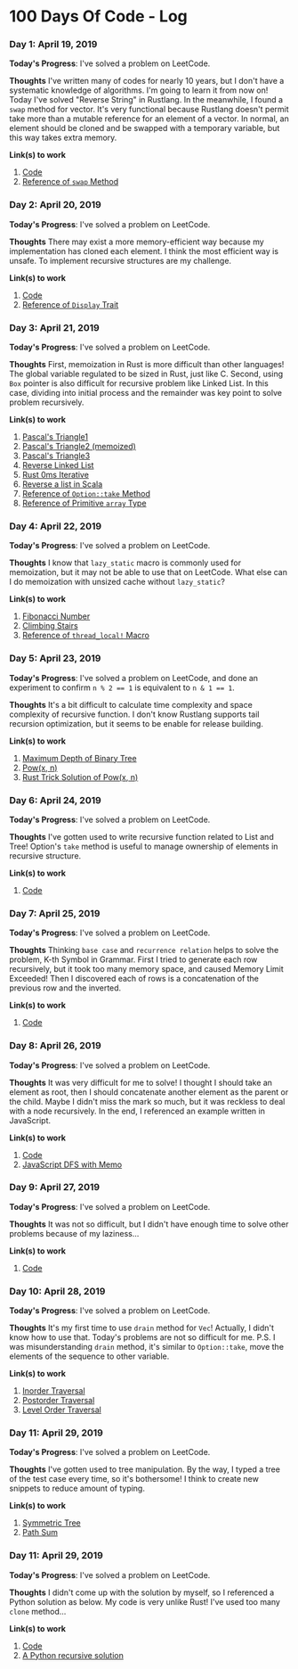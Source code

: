 # 100 Days Of Code - Log

### Day 1: April 19, 2019

**Today's Progress**: I've solved a problem on LeetCode.

**Thoughts** I've written many of codes for nearly 10 years, but I don't have a systematic knowledge of algorithms. I'm going to learn it from now on! Today I've solved "Reverse String" in Rustlang. In the meanwhile, I found a `swap` method for vector. It's very functional because Rustlang doesn't permit take more than a mutable reference for an element of a vector.  In normal, an element should be cloned and be swapped with a temporary variable, but this way takes extra memory.

**Link(s) to work**
1. [Code](https://github.com/tamamu/100-days-of-code/commit/9cc8d4f6ab1c4372a1c5044b704b1f80f12e2eca)
2. [Reference of `swap` Method](https://doc.rust-lang.org/std/vec/struct.Vec.html#method.swap)


### Day 2: April 20, 2019

**Today's Progress**: I've solved a problem on LeetCode.

**Thoughts** There may exist a more memory-efficient way because my implementation has cloned each element. I think the most efficient way is unsafe. To implement recursive structures are my challenge.

**Link(s) to work**
1. [Code](https://github.com/tamamu/100-days-of-code/commit/3a4868867eecf60355230ca337979bbef3a68c0c)
2. [Reference of `Display` Trait](https://doc.rust-lang.org/std/fmt/trait.Display.html)


### Day 3: April 21, 2019

**Today's Progress**: I've solved a problem on LeetCode.

**Thoughts** First, memoization in Rust is more difficult than other languages! The global variable regulated to be sized in Rust, just like C. Second, using `Box` pointer is also difficult for recursive problem like Linked List. In this case, dividing into initial process and the remainder was key point to solve problem recursively.

**Link(s) to work**
1. [Pascal's Triangle1](https://github.com/tamamu/100-days-of-code/commit/40e249cc5b855841c6f0a2d6262a2ac012445131)
2. [Pascal's Triangle2 (memoized)](https://github.com/tamamu/100-days-of-code/commit/e75df4b6a89270087200846c273fde1efce54493)
3. [Pascal's Triangle3](https://github.com/tamamu/100-days-of-code/commit/d86e3a9b2ebf7f739d864f0f369374e894f1be82)
4. [Reverse Linked List](https://github.com/tamamu/100-days-of-code/commit/d818f60e17fb77e2caf10a4cd1882c448dac6c43)
5. [Rust 0ms Iterative](https://leetcode.com/explore/learn/card/recursion-i/251/scenario-i-recurrence-relation/2378/discuss/225512/Rust-0ms-Iterative)
6. [Reverse a list in Scala](http://www.thedigitalcatonline.com/blog/2015/04/07/99-scala-problems-05-reverse/#the-recursive-solution)
7. [Reference of `Option::take` Method](https://doc.rust-lang.org/std/option/enum.Option.html#method.take)
8. [Reference of Primitive `array` Type](https://doc.rust-lang.org/std/primitive.array.html)


### Day 4: April 22, 2019

**Today's Progress**: I've solved a problem on LeetCode.

**Thoughts** I know that `lazy_static` macro is commonly used for memoization, but it may not be able to use that on LeetCode. What else can I do memoization with unsized cache without `lazy_static`?

**Link(s) to work**
1. [Fibonacci Number](https://github.com/tamamu/100-days-of-code/commit/81cf70ff2aa5901227d7499e57c6222d1a5e5bb2)
2. [Climbing Stairs](https://github.com/tamamu/100-days-of-code/commit/19d9f3c0c45b13c44d6b1cbd841f86b705e26773)
3. [Reference of `thread_local!` Macro](https://doc.rust-lang.org/std/thread/struct.LocalKey.html)


### Day 5: April 23, 2019

**Today's Progress**: I've solved a problem on LeetCode, and done an experiment to confirm `n % 2 == 1` is equivalent to `n & 1 == 1`.

**Thoughts** It's a bit difficult to calculate time complexity and space complexity of recursive function. I don't know Rustlang supports tail recursion optimization, but it seems to be enable for release building.

**Link(s) to work**
1. [Maximum Depth of Binary Tree](https://github.com/tamamu/100-days-of-code/commit/2f32dbfd1f1ca1edd180d9ae60d987f05a9be670)
2. [Pow(x, n)](https://github.com/tamamu/100-days-of-code/commit/74f47c0acd964287679c961b6002db2dc010ddf9)
3. [Rust Trick Solution of Pow(x, n)](https://leetcode.com/explore/learn/card/recursion-i/256/complexity-analysis/2380/discuss/243952/Rust-Tricky-Solution)


### Day 6: April 24, 2019

**Today's Progress**: I've solved a problem on LeetCode.

**Thoughts** I've gotten used to write recursive function related to List and Tree! Option's `take` method is useful to manage ownership of elements in recursive structure.

**Link(s) to work**
1. [Code](https://github.com/tamamu/100-days-of-code/commit/24fc255fccc861ecc2f70a86cba0098467bc9874)


### Day 7: April 25, 2019

**Today's Progress**: I've solved a problem on LeetCode.

**Thoughts** Thinking `base case` and `recurrence relation` helps to solve the problem, K-th Symbol in Grammar. First I tried to generate each row recursively, but it took too many memory space, and caused Memory Limit Exceeded! Then I discovered each of rows is a concatenation of the previous row and the inverted.

**Link(s) to work**
1. [Code](https://github.com/tamamu/100-days-of-code/commit/eca2247dd18e1ce3db74c0fcad956255e4a748f1)


### Day 8: April 26, 2019

**Today's Progress**: I've solved a problem on LeetCode.

**Thoughts** It was very difficult for me to solve! I thought I should take an element as root, then I should concatenate another element as the parent or the child. Maybe I didn't miss the mark so much, but it was reckless to deal with a node recursively. In the end, I referenced an example written in JavaScript.

**Link(s) to work**
1. [Code](https://github.com/tamamu/100-days-of-code/commit/939bfb256a7517ae88d24e91d922634fba7701d2)
2. [JavaScript DFS with Memo](https://leetcode.com/explore/learn/card/recursion-i/253/conclusion/2384/discuss/151394/JavaScript-DFS-with-Memo)


### Day 9: April 27, 2019

**Today's Progress**: I've solved a problem on LeetCode.

**Thoughts** It was not so difficult, but I didn't have enough time to solve other problems because of my laziness...

**Link(s) to work**
1. [Code](https://github.com/tamamu/100-days-of-code/commit/9fcbc3ec9a2e51deff9e72f4696689ea9e84e127)


### Day 10: April 28, 2019

**Today's Progress**: I've solved a problem on LeetCode.

**Thoughts** It's my first time to use `drain` method for `Vec`! Actually, I didn't know how to use that. Today's problems are not so difficult for me. P.S. I was misunderstanding `drain` method, it's similar to `Option::take`, move the elements of the sequence to other variable.

**Link(s) to work**
1. [Inorder Traversal](https://github.com/tamamu/100-days-of-code/commit/48eddc8fee3fef0254daf6b3618029a02779d276)
1. [Postorder Traversal](https://github.com/tamamu/100-days-of-code/commit/33015ab11d2b26873c782c6b5dc2f6605febc17d)
1. [Level Order Traversal](https://github.com/tamamu/100-days-of-code/commit/ef0146db0f0b43eec38e48b37c002093c09e5fd8)


### Day 11: April 29, 2019

**Today's Progress**: I've solved a problem on LeetCode.

**Thoughts** I've gotten used to tree manipulation. By the way, I typed a tree of the test case every time, so it's bothersome! I think to create new snippets to reduce amount of typing.

**Link(s) to work**
1. [Symmetric Tree](https://github.com/tamamu/100-days-of-code/commit/4f37f2dd918e350b76b3b4565d18810dbbcf07cc)
1. [Path Sum](https://github.com/tamamu/100-days-of-code/commit/4f95672cf6b30dab14fa8d474e7694f3ef799446)


### Day 11: April 29, 2019

**Today's Progress**: I've solved a problem on LeetCode.

**Thoughts** I didn't come up with the solution by myself, so I referenced a Python solution as below. My code is very unlike Rust! I've used too many `clone` method...

**Link(s) to work**
1. [Code](https://github.com/tamamu/100-days-of-code/commit/7c2e18e9d764794ec7ccfbf038be936b75e6efb2)
1. [A Python recursive solution](https://leetcode.com/explore/learn/card/data-structure-tree/133/conclusion/942/discuss/34814/A-Python-recursive-solution)
